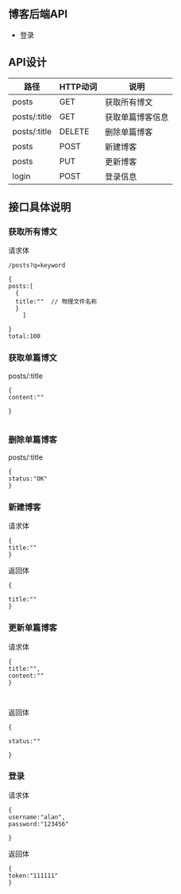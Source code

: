 ## 博客后端API

+ 登录


## API设计

路径|HTTP动词|说明
---|---|---
posts|GET|获取所有博文
posts/:title|GET|获取单篇博客信息
posts/:title|DELETE|删除单篇博客
posts|POST|新建博客
posts|PUT|更新博客
login|POST|登录信息

## 接口具体说明

### 获取所有博文

请求体

```
/posts?q=keyword
```


```
{
posts:[
  {
  title:""  // 物理文件名称
  }
    ]

}
total:100
```

### 获取单篇博文

posts/:title

```
{
content:""

}


```

### 删除单篇博客
posts/:title

```
{
status:"OK"
}

```

### 新建博客

请求体

```
{
title:""
}

```

返回体

```
{

title:""
}

```


### 更新单篇博客

请求体

```
{
title:"",
content:""
}



```

返回体
```
{

status:""

}

```

### 登录

请求体
```
{
username:"alan",
password:"123456"

}

```

返回体

```
{
token:"111111"
}

```
